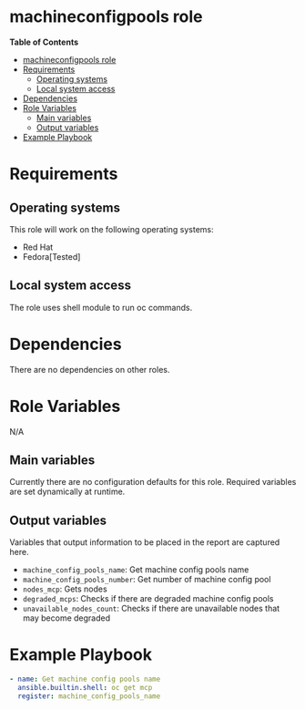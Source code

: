 # machineconfigpools role

**Table of Contents**
- [machineconfigpools role](#machineconfigpools-role)
- [Requirements](#requirements)
  - [Operating systems](#operating-systems)
  - [Local system access](#local-system-access)
- [Dependencies](#dependencies)
- [Role Variables](#role-variables)
  - [Main variables](#main-variables)
  - [Output variables](#output-variables)
- [Example Playbook](#example-playbook)

# Requirements
## Operating systems
This role will work on the following operating systems:

 * Red Hat
 * Fedora[Tested]
## Local system access

The role uses shell module to run oc commands.

# Dependencies

There are no dependencies on other roles.

# Role Variables
N/A
## Main variables

Currently there are no configuration defaults for this role. Required variables are set dynamically at runtime.

## Output variables

Variables that output information to be placed in the report are captured here.

* `machine_config_pools_name`: Get machine config pools name
* `machine_config_pools_number`: Get number of machine config pool
* `nodes_mcp`: Gets nodes
* `degraded_mcps`: Checks if there are degraded machine config pools
* `unavailable_nodes_count`: Checks if there are unavailable nodes that may become degraded


# Example Playbook
```yaml
- name: Get machine config pools name
  ansible.builtin.shell: oc get mcp
  register: machine_config_pools_name
```